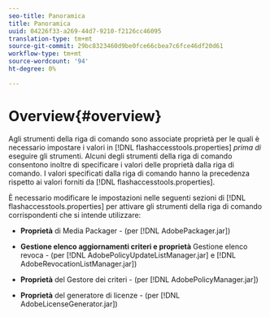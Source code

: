 ```yaml
---
seo-title: Panoramica
title: Panoramica
uuid: 04226f33-a269-44d7-9210-f2126cc46095
translation-type: tm+mt
source-git-commit: 29bc8323460d9be0fce66cbea7c6fce46df20d61
workflow-type: tm+mt
source-wordcount: '94'
ht-degree: 0%

---
```



# Overview{#overview}

Agli strumenti della riga di comando sono associate proprietà per le quali è necessario impostare i valori in [!DNL flashaccesstools.properties] *prima di* eseguire gli strumenti. Alcuni degli strumenti della riga di comando consentono inoltre di specificare i valori delle proprietà dalla riga di comando. I valori specificati dalla riga di comando hanno la precedenza rispetto ai valori forniti da [!DNL flashaccesstools.properties].

È necessario modificare le impostazioni nelle seguenti sezioni di [!DNL flashaccesstools.properties] per attivare gli strumenti della riga di comando corrispondenti che si intende utilizzare:

* **Proprietà**  di Media Packager - (per  [!DNL AdobePackager.jar])

* **Gestione elenco aggiornamenti criteri e proprietà**  Gestione elenco revoca - (per  [!DNL AdobePolicyUpdateListManager.jar] e  [!DNL AdobeRevocationListManager.jar])

* **Proprietà**  del Gestore dei criteri - (per  [!DNL AdobePolicyManager.jar])

* **Proprietà**  del generatore di licenze - (per  [!DNL AdobeLicenseGenerator.jar])

